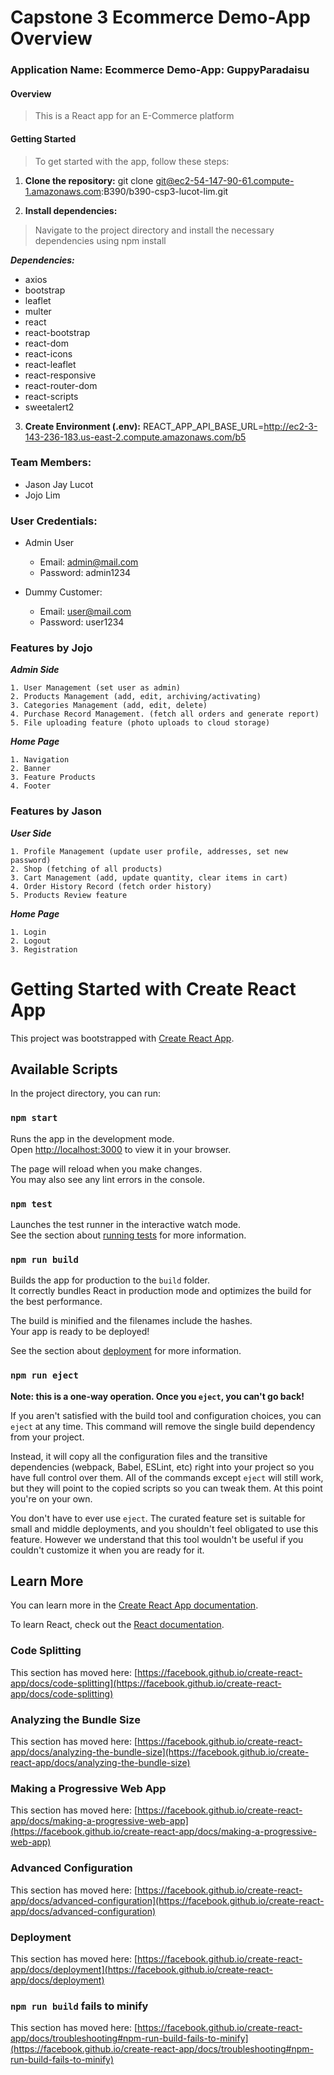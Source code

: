 # Capstone 3 Ecommerce Demo-App Overview

### Application Name: Ecommerce Demo-App: GuppyParadaisu

#### Overview

> This is a React app for an E-Commerce platform

#### Getting Started
> To get started with the app, follow these steps:

1. **Clone the repository:**
git clone git@ec2-54-147-90-61.compute-1.amazonaws.com:B390/b390-csp3-lucot-lim.git

2. **Install dependencies:**
> Navigate to the project directory and install the necessary dependencies using npm install

***Dependencies:***
* axios
* bootstrap
* leaflet
* multer
* react
* react-bootstrap
* react-dom
* react-icons
* react-leaflet
* react-responsive
* react-router-dom
* react-scripts
* sweetalert2

3. **Create Environment (.env):**
REACT_APP_API_BASE_URL=http://ec2-3-143-236-183.us-east-2.compute.amazonaws.com/b5

### Team Members:

- Jason Jay Lucot
- Jojo Lim

### User Credentials:

* Admin User
    - Email: admin@mail.com
    - Password: admin1234

* Dummy Customer:
    - Email: user@mail.com
    - Password: user1234

### Features by Jojo

***Admin Side***

    1. User Management (set user as admin)
    2. Products Management (add, edit, archiving/activating)
    3. Categories Management (add, edit, delete)
    4. Purchase Record Management. (fetch all orders and generate report)
    5. File uploading feature (photo uploads to cloud storage)

***Home Page***

    1. Navigation
    2. Banner
    3. Feature Products
    4. Footer

### Features by Jason

***User Side***

    1. Profile Management (update user profile, addresses, set new password)
    2. Shop (fetching of all products)
    3. Cart Management (add, update quantity, clear items in cart)
    4. Order History Record (fetch order history)
    5. Products Review feature

***Home Page***

    1. Login
    2. Logout
    3. Registration

##

# Getting Started with Create React App

This project was bootstrapped with [Create React App](https://github.com/facebook/create-react-app).

## Available Scripts

In the project directory, you can run:

### `npm start`

Runs the app in the development mode.\
Open [http://localhost:3000](http://localhost:3000) to view it in your browser.

The page will reload when you make changes.\
You may also see any lint errors in the console.

### `npm test`

Launches the test runner in the interactive watch mode.\
See the section about [running tests](https://facebook.github.io/create-react-app/docs/running-tests) for more information.

### `npm run build`

Builds the app for production to the `build` folder.\
It correctly bundles React in production mode and optimizes the build for the best performance.

The build is minified and the filenames include the hashes.\
Your app is ready to be deployed!

See the section about [deployment](https://facebook.github.io/create-react-app/docs/deployment) for more information.

### `npm run eject`

**Note: this is a one-way operation. Once you `eject`, you can't go back!**

If you aren't satisfied with the build tool and configuration choices, you can `eject` at any time. This command will remove the single build dependency from your project.

Instead, it will copy all the configuration files and the transitive dependencies (webpack, Babel, ESLint, etc) right into your project so you have full control over them. All of the commands except `eject` will still work, but they will point to the copied scripts so you can tweak them. At this point you're on your own.

You don't have to ever use `eject`. The curated feature set is suitable for small and middle deployments, and you shouldn't feel obligated to use this feature. However we understand that this tool wouldn't be useful if you couldn't customize it when you are ready for it.

## Learn More

You can learn more in the [Create React App documentation](https://facebook.github.io/create-react-app/docs/getting-started).

To learn React, check out the [React documentation](https://reactjs.org/).

### Code Splitting

This section has moved here: [https://facebook.github.io/create-react-app/docs/code-splitting](https://facebook.github.io/create-react-app/docs/code-splitting)

### Analyzing the Bundle Size

This section has moved here: [https://facebook.github.io/create-react-app/docs/analyzing-the-bundle-size](https://facebook.github.io/create-react-app/docs/analyzing-the-bundle-size)

### Making a Progressive Web App

This section has moved here: [https://facebook.github.io/create-react-app/docs/making-a-progressive-web-app](https://facebook.github.io/create-react-app/docs/making-a-progressive-web-app)

### Advanced Configuration

This section has moved here: [https://facebook.github.io/create-react-app/docs/advanced-configuration](https://facebook.github.io/create-react-app/docs/advanced-configuration)

### Deployment

This section has moved here: [https://facebook.github.io/create-react-app/docs/deployment](https://facebook.github.io/create-react-app/docs/deployment)

### `npm run build` fails to minify

This section has moved here: [https://facebook.github.io/create-react-app/docs/troubleshooting#npm-run-build-fails-to-minify](https://facebook.github.io/create-react-app/docs/troubleshooting#npm-run-build-fails-to-minify)
